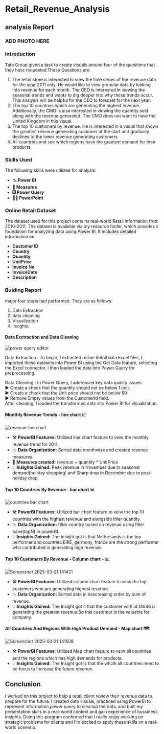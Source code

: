 # Retail_Revenue_Analysis  
## analysis Report  
### ADD PHOTO HERE  
### Introduction  
Tata Group given a task to create visuals around four of the questions that they have requested.These Questions are:
1. The retail store is interested to view the time series of the revenue data for the year 2011 only. He would like to view granular data by looking into revenue for each month. The CEO is interested in viewing the seasonal trends and wants to dig deeper into why these trends occur. This analysis will be helpful for the CEO to forecast for the next year.
2. The top 10 countries which are generating the highest revenue. Additionally, the CMO is also interested in viewing the quantity sold along with the revenue generated. The CMO does not want to have the United Kingdom in this visual.
3. The top 10 customers by revenue. He is interested in a visual that shows the greatest revenue generating customer at the start and gradually declines to the lower revenue generating customers.
4. All countries and see which regions have the greatest demand for their products.
  
### Skills Used

The following skills were utilized for analysis:

- **📉 Power BI**
- **🧮 Measures**
- **❎ Power Query**
- **👨‍💼 PowerPoint**

### Online Retail Dataset

The dataset used for this project contains real-world Retail information from 2010-2011. The dataset is available via my resource folder, which provides a foundation for analyzing data using Power BI. It includes detailed information on:

- **Customer ID**
- **Country**
- **Quantity**
- **UnitPrice**
- **Invoice No**
- **InvoiceDate**
- **Description**

### Buiding Report

major four steps had performed. They are as follows:
1. Data Extraction
2. data cleaning
3. Visualization
4. Insights.

#### Data Exctraction and Data Cleaning
![power query editor](https://github.com/user-attachments/assets/c0b2cccd-6ef6-4fe4-8f9d-fa7cd511860e)

Data Extraction : 
To begin, I extracted online Retail data Excel files, I imported these datasets into Power BI using the Get Data feature, selecting the Excel connector. I then loaded the data into Power Query for preprocessing.

Data Cleaning : 
In Power Query, I addressed key data quality issues:  
▶️ Create a check that the quantity should not be below 1 unit.  
▶️ Create a check that the Unit price should not be below $0  
▶️ Remove Empty values from the CustomerId field.  
After cleaning, I loaded the transformed data into Power BI for visualization.  

#### Monthly Revenue Trends - line chart 📈
![revenue line chart](https://github.com/user-attachments/assets/92d937c3-b42e-4dde-b4de-a5576940a120)  
- 🛠️ **PowerBI Features:** Utilized line chart feature to veiw the monthly revenue trend for 2011.
- 📉 **Data Organization:** Sorted data monthwise and created revenue measures.
- 🧮 **Measures created:** revenue = quantity * UnitPrice
- 💡 **Insights Gained:** Peak revenue in November due to seasonal demand(holiday shopping) and Sharp drop in December due to post-holiday drop.

#### Top 10 Countries By Revenue - bar chart 📊
![countries bar chart](https://github.com/user-attachments/assets/ebf68d99-4920-4da0-8ea9-ce721e012bab)  
- 🛠️ **PowerBI Features:** Utilized bar chart feature to veiw the top 10 countries with the highest revenue and alongside thier quantity.
- 📉 **Data Organization:** filter country based on revenue using filter pane(topN) in powerBI.
- 💡 **Insights Gained:** The insight got is that Nethrelands is the top performer and countries EIRE, germony, france are the strong performer who contributed in generating high revenue.

#### Top 10 Customers By Revenue - Column chart - 📊
![Screenshot 2025-03-21 141421](https://github.com/user-attachments/assets/473e8aa8-8882-4047-a152-ee2365de2509)  
- 🛠️ **PowerBI Features:** Utilized column chart feature to veiw the top customers who are generating highest revenue.
- 📉 **Data Organization:** Sorted data in descreasing order by sum of revenue.
- 💡 **Insights Gained:** The Insight got it that the customer with id:14646 is generating the greatest revenue.So this customer is the valuable for company.

#### All Countries And Regions With High Product Demand - Map chart 🗺️
![Screenshot 2025-03-21 141508](https://github.com/user-attachments/assets/7856f91b-516b-4e87-bc17-ec812a94286a)  
- 🛠️ **PowerBI Features:** Utilized Map chart feature to veiw all countries and the regions which has high demands for products.
- 💡 **Insights Gained:** The Insight got is that the whcih all countries need to be focus to increase the future revenue.

## Conclusion
I worked on this project to help a retail client review their revenue data to prepare for the future. I created data visuals, practiced using PowerBI to represent information,power query to cleanup the data, and built my presentation skills in a real-world context and gain experience of bussiness insights. Doing this program confirmed that I really enjoy working on strategic problems for clients and I'm excited to apply these skills on a real-world scenerio. 
